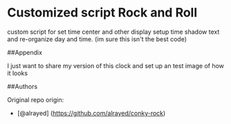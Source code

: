 # Customized script Rock and Roll

custom script for set time center and other display setup time
shadow text and re-organize day and time.
(im sure this isn't the best code)

##Appendix

I just want to share my version of this clock and set up an test image of how it looks

##Authors

Original repo origin:

- [@alrayed] (https://github.com/alrayed/conky-rock)
